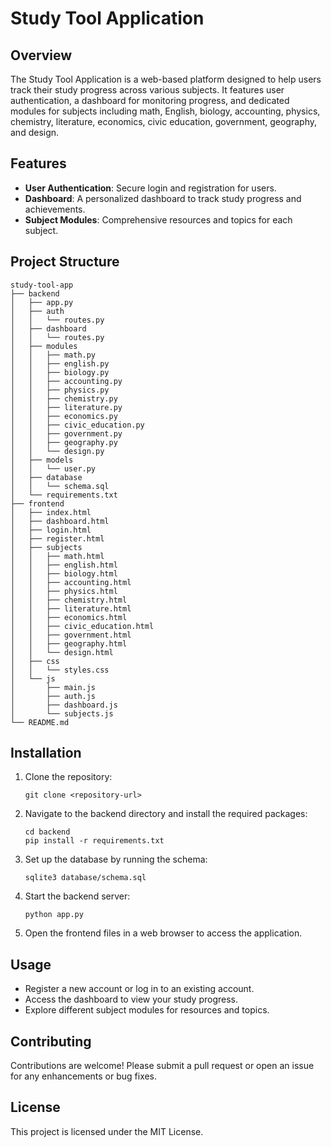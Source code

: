 # Study Tool Application

## Overview
The Study Tool Application is a web-based platform designed to help users track their study progress across various subjects. It features user authentication, a dashboard for monitoring progress, and dedicated modules for subjects including math, English, biology, accounting, physics, chemistry, literature, economics, civic education, government, geography, and design.

## Features
- **User Authentication**: Secure login and registration for users.
- **Dashboard**: A personalized dashboard to track study progress and achievements.
- **Subject Modules**: Comprehensive resources and topics for each subject.

## Project Structure
```
study-tool-app
├── backend
│   ├── app.py
│   ├── auth
│   │   └── routes.py
│   ├── dashboard
│   │   └── routes.py
│   ├── modules
│   │   ├── math.py
│   │   ├── english.py
│   │   ├── biology.py
│   │   ├── accounting.py
│   │   ├── physics.py
│   │   ├── chemistry.py
│   │   ├── literature.py
│   │   ├── economics.py
│   │   ├── civic_education.py
│   │   ├── government.py
│   │   ├── geography.py
│   │   └── design.py
│   ├── models
│   │   └── user.py
│   ├── database
│   │   └── schema.sql
│   └── requirements.txt
├── frontend
│   ├── index.html
│   ├── dashboard.html
│   ├── login.html
│   ├── register.html
│   ├── subjects
│   │   ├── math.html
│   │   ├── english.html
│   │   ├── biology.html
│   │   ├── accounting.html
│   │   ├── physics.html
│   │   ├── chemistry.html
│   │   ├── literature.html
│   │   ├── economics.html
│   │   ├── civic_education.html
│   │   ├── government.html
│   │   ├── geography.html
│   │   └── design.html
│   ├── css
│   │   └── styles.css
│   └── js
│       ├── main.js
│       ├── auth.js
│       ├── dashboard.js
│       └── subjects.js
└── README.md
```

## Installation
1. Clone the repository:
   ```
   git clone <repository-url>
   ```
2. Navigate to the backend directory and install the required packages:
   ```
   cd backend
   pip install -r requirements.txt
   ```
3. Set up the database by running the schema:
   ```
   sqlite3 database/schema.sql
   ```
4. Start the backend server:
   ```
   python app.py
   ```
5. Open the frontend files in a web browser to access the application.

## Usage
- Register a new account or log in to an existing account.
- Access the dashboard to view your study progress.
- Explore different subject modules for resources and topics.

## Contributing
Contributions are welcome! Please submit a pull request or open an issue for any enhancements or bug fixes.

## License
This project is licensed under the MIT License.